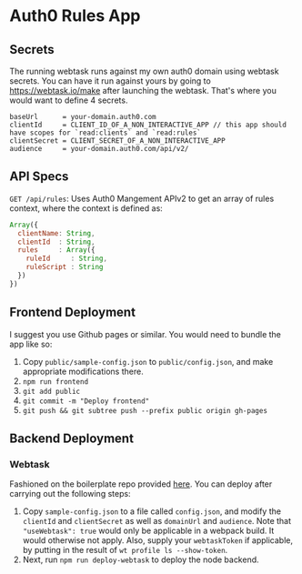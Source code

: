 # Auth0 Rules App

## Secrets

The running webtask runs against my own auth0 domain using webtask secrets. You can have it run against yours by
going to https://webtask.io/make after launching the webtask. That's where you would want to define 4 secrets.

```
baseUrl      = your-domain.auth0.com
clientId     = CLIENT_ID_OF_A_NON_INTERACTIVE_APP // this app should have scopes for `read:clients` and `read:rules`
clientSecret = CLIENT_SECRET_OF_A_NON_INTERACTIVE_APP
audience     = your-domain.auth0.com/api/v2/
```

## API Specs

`GET /api/rules`: Uses Auth0 Mangement APIv2 to get an array of rules context, where the context is defined as:

```js
Array({
  clientName: String,
  clientId  : String,
  rules     : Array({
    ruleId     : String,
    ruleScript : String
  })
})
```

## Frontend Deployment

I suggest you use Github pages or similar. You would need to bundle the app like so:

1. Copy `public/sample-config.json` to `public/config.json`, and make appropriate modifications there.
2. `npm run frontend`
3. `git add public`
4. `git commit -m "Deploy frontend"`
5. `git push && git subtree push --prefix public origin gh-pages`

## Backend Deployment

### Webtask

Fashioned on the boilerplate repo provided [here](https://github.com/auth0/webtask-everywhere). You can deploy after carrying out the following steps:

1. Copy `sample-config.json` to a file called `config.json`, and modify the `clientId` and `clientSecret` as well as `domainUrl` and `audience`. Note that `"useWebtask": true` would only be applicable in a webpack build. It would otherwise not apply. Also, supply your `webtaskToken` if applicable, by putting in the result of `wt profile ls --show-token`.
2. Next, run `npm run deploy-webtask` to deploy the node backend.
